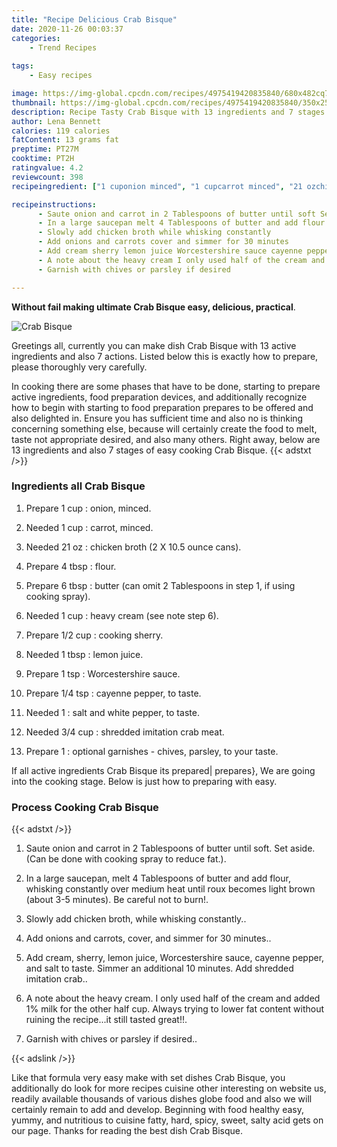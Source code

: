 ```yaml
---
title: "Recipe Delicious Crab Bisque"
date: 2020-11-26 00:03:37
categories:
    - Trend Recipes
    
tags:
    - Easy recipes

image: https://img-global.cpcdn.com/recipes/4975419420835840/680x482cq70/crab-bisque-recipe-main-photo.jpg
thumbnail: https://img-global.cpcdn.com/recipes/4975419420835840/350x250cq70/crab-bisque-recipe-main-photo.jpg
description: Recipe Tasty Crab Bisque with 13 ingredients and 7 stages of easy cooking.
author: Lena Bennett
calories: 119 calories
fatContent: 13 grams fat
preptime: PT27M
cooktime: PT2H
ratingvalue: 4.2
reviewcount: 398
recipeingredient: ["1 cuponion minced", "1 cupcarrot minced", "21 ozchicken broth 2 X 105 ounce cans", "4 tbspflour", "6 tbspbutter can omit 2 Tablespoons in step 1 if using cooking spray", "1 cupheavy cream  see note step 6", "1/2 cupcooking sherry", "1 tbsplemon juice", "1 tspWorcestershire sauce", "1/4 tspcayenne pepper to taste", "1salt and white pepper to taste", "3/4 cupshredded imitation crab meat", "1optional garnishes  chives parsley to your taste"]

recipeinstructions: 
      - Saute onion and carrot in 2 Tablespoons of butter until soft Set aside Can be done with cooking spray to reduce fat 
      - In a large saucepan melt 4 Tablespoons of butter and add flour whisking constantly over medium heat until roux becomes light brown about 35 minutes Be careful not to burn 
      - Slowly add chicken broth while whisking constantly 
      - Add onions and carrots cover and simmer for 30 minutes 
      - Add cream sherry lemon juice Worcestershire sauce cayenne pepper and salt to taste Simmer an additional 10 minutes Add shredded imitation crab 
      - A note about the heavy cream I only used half of the cream and added 1 milk for the other half cup Always trying to lower fat content without ruining the recipeit still tasted great 
      - Garnish with chives or parsley if desired

---
```




**Without fail making ultimate Crab Bisque easy, delicious, practical**. 


![Crab Bisque](https://img-global.cpcdn.com/recipes/4975419420835840/680x482cq70/crab-bisque-recipe-main-photo.jpg "Crab Bisque")




Greetings all, currently you can make dish Crab Bisque with 13 active ingredients and also 7 actions. Listed below this is exactly how to prepare, please thoroughly very carefully.

In cooking there are some phases that have to be done, starting to prepare active ingredients, food preparation devices, and additionally recognize how to begin with starting to food preparation prepares to be offered and also delighted in. Ensure you has sufficient time and also no is thinking concerning something else, because will certainly create the food to melt, taste not appropriate desired, and also many others. Right away, below are 13 ingredients and also 7 stages of easy cooking Crab Bisque.
{{< adstxt />}}

### Ingredients all Crab Bisque


1. Prepare 1 cup : onion, minced.

1. Needed 1 cup : carrot, minced.

1. Needed 21 oz : chicken broth (2 X 10.5 ounce cans).

1. Prepare 4 tbsp : flour.

1. Prepare 6 tbsp : butter (can omit 2 Tablespoons in step 1, if using cooking spray).

1. Needed 1 cup : heavy cream  (see note step 6).

1. Prepare 1/2 cup : cooking sherry.

1. Needed 1 tbsp : lemon juice.

1. Prepare 1 tsp : Worcestershire sauce.

1. Prepare 1/4 tsp : cayenne pepper, to taste.

1. Needed 1 : salt and white pepper, to taste.

1. Needed 3/4 cup : shredded imitation crab meat.

1. Prepare 1 : optional garnishes - chives, parsley, to your taste.



If all active ingredients Crab Bisque its prepared| prepares}, We are going into the cooking stage. Below is just how to preparing with easy.

### Process Cooking Crab Bisque

{{< adstxt />}}


1. Saute onion and carrot in 2 Tablespoons of butter until soft. Set aside. (Can be done with cooking spray to reduce fat.).



1. In a large saucepan, melt 4 Tablespoons of butter and add flour, whisking constantly over medium heat until roux becomes light brown (about 3-5 minutes). Be careful not to burn!.



1. Slowly add chicken broth, while whisking constantly..



1. Add onions and carrots, cover, and simmer for 30 minutes..



1. Add cream, sherry, lemon juice, Worcestershire sauce, cayenne pepper, and salt to taste. Simmer an additional 10 minutes. Add shredded imitation crab..



1. A note about the heavy cream. I only used half of the cream and added 1% milk for the other half cup. Always trying to lower fat content without ruining the recipe...it still tasted great!!.



1. Garnish with chives or parsley if desired..





{{< adslink />}}

Like that formula very easy make with set dishes Crab Bisque, you additionally do look for more recipes cuisine other interesting on website us, readily available thousands of various dishes globe food and also we will certainly remain to add and develop. Beginning with food healthy easy, yummy, and nutritious to cuisine fatty, hard, spicy, sweet, salty acid gets on our page. Thanks for reading the best dish Crab Bisque.
